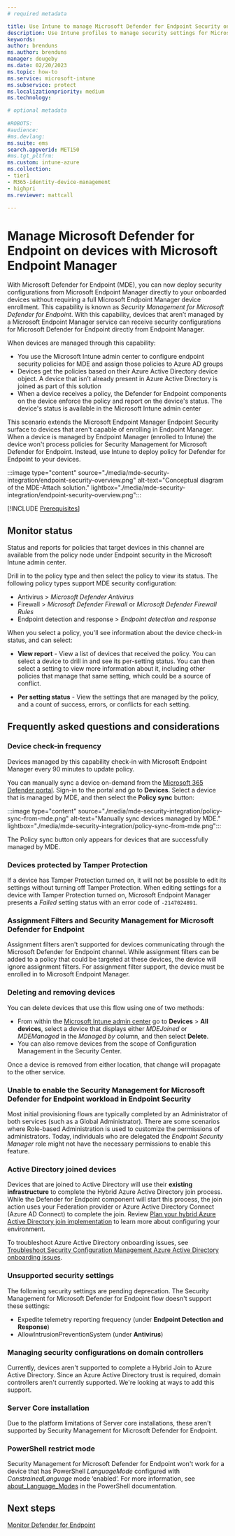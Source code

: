 ```yaml
---
# required metadata

title: Use Intune to manage Microsoft Defender for Endpoint Security on devices not enrolled with Microsoft Intune 
description: Use Intune profiles to manage security settings for Microsoft Defender for Endpoint on devices that register in your Azure Active Directory. 
keywords:
author: brenduns
ms.author: brenduns
manager: dougeby
ms.date: 02/20/2023
ms.topic: how-to
ms.service: microsoft-intune
ms.subservice: protect
ms.localizationpriority: medium
ms.technology:

# optional metadata
 
#ROBOTS:
#audience:
#ms.devlang:
ms.suite: ems
search.appverid: MET150
#ms.tgt_pltfrm:
ms.custom: intune-azure
ms.collection:
- tier1
- M365-identity-device-management
- highpri
ms.reviewer: mattcall

---
```


# Manage Microsoft Defender for Endpoint on devices with Microsoft Endpoint Manager

With Microsoft Defender for Endpoint (MDE), you can now deploy security configurations from Microsoft Endpoint Manager directly to your onboarded devices without requiring a full Microsoft Endpoint Manager device enrollment. This capability is known as *Security Management for Microsoft Defender for Endpoint*. With this capability, devices that aren’t managed by a Microsoft Endpoint Manager service can receive security configurations for Microsoft Defender for Endpoint directly from Endpoint Manager.

When devices are managed through this capability:

- You use the Microsoft Intune admin center to configure endpoint security policies for MDE and assign those policies to Azure AD groups
- Devices get the policies based on their Azure Active Directory device object. A device that isn’t already present in Azure Active Directory is joined as part of this solution
- When a device receives a policy, the Defender for Endpoint components on the device enforce the policy and report on the device's status. The device's status is available in the Microsoft Intune admin center

This scenario extends the Microsoft Endpoint Manager Endpoint Security surface to devices that aren't capable of enrolling in Endpoint Manager. When a device is managed by Endpoint Manager (enrolled to Intune) the device won't process policies for Security Management for Microsoft Defender for Endpoint. Instead, use Intune to deploy policy for Defender for Endpoint to your devices.

:::image type="content" source="./media/mde-security-integration/endpoint-security-overview.png" alt-text="Conceptual diagram of the MDE-Attach solution." lightbox="./media/mde-security-integration/endpoint-security-overview.png":::

[!INCLUDE [Prerequisites](includes/security-config-mgt-prerequisites.md)]

## Monitor status

Status and reports for policies that target devices in this channel are available from the policy node under Endpoint security in the Microsoft Intune admin center.

Drill in to the policy type and then select the policy to view its status. The following policy types support MDE security configuration:

- Antivirus > *Microsoft Defender Antivirus*
- Firewall > *Microsoft Defender Firewall* or *Microsoft Defender Firewall Rules*
- Endpoint detection and response > *Endpoint detection and response*

When you select a policy, you'll see information about the device check-in status, and can select:

- **View report** - View a list of devices that received the policy. You can select a device to drill in and see its per-setting status. You can then select a setting to view more information about it, including other policies that manage that same setting, which could be a source of conflict.

- **Per setting status** - View the settings that are managed by the policy, and a count of success, errors, or conflicts for each setting.

## Frequently asked questions and considerations

### Device check-in frequency

Devices managed by this capability check-in with Microsoft Endpoint Manager every 90 minutes to update policy.

You can manually sync a device on-demand from the [Microsoft 365 Defender portal](https://security.microsoft.com/). Sign-in to the portal and go to **Devices**. Select a device that is managed by MDE, and then select the **Policy sync** button:  

:::image type="content" source="./media/mde-security-integration/policy-sync-from-mde.png" alt-text="Manually sync devices managed by MDE." lightbox="./media/mde-security-integration/policy-sync-from-mde.png":::

The Policy sync button only appears for devices that are successfully managed by MDE. 

### Devices protected by Tamper Protection

If a device has Tamper Protection turned on, it will not be possible to edit its settings without turning off Tamper Protection. When editing settings for a device with Tamper Protection turned on, Microsoft Endpoint Manager presents a *Failed* setting status with an error code of `-2147024891`.

### Assignment Filters and Security Management for Microsoft Defender for Endpoint

Assignment filters aren't supported for devices communicating through the Microsoft Defender for Endpoint channel. While assignment filters can be added to a policy that could be targeted at these devices, the device will ignore assignment filters. For assignment filter support, the device must be enrolled in to Microsoft Endpoint Manager.

### Deleting and removing devices

You can delete devices that use this flow using one of two methods:

- From within the [Microsoft Intune admin center](https://go.microsoft.com/fwlink/?linkid=2109431) go to **Devices** > **All devices**, select a device that displays either *MDEJoined* or *MDEManaged* in the *Managed by* column, and then select **Delete**.
- You can also remove devices from the scope of Configuration Management in the Security Center.

Once a device is removed from either location, that change will propagate to the other service.

### Unable to enable the Security Management for Microsoft Defender for Endpoint workload in Endpoint Security

Most initial provisioning flows are typically completed by an Administrator of both services (such as a Global Administrator). There are some scenarios where Role-based Administration is used to customize the permissions of administrators. Today, individuals who are delegated the *Endpoint Security Manager* role might not have the necessary permissions to enable this feature.

### Active Directory joined devices

Devices that are joined to Active Directory will use their **existing infrastructure** to complete the Hybrid Azure Active Directory join process. While the Defender for Endpoint component will start this process, the join action uses your Federation provider or Azure Active Directory Connect (Azure AD Connect) to complete the join. Review [Plan your hybrid Azure Active Directory join implementation](/azure/active-directory/devices/hybrid-azuread-join-plan) to learn more about configuring your environment.

To troubleshoot Azure Active Directory onboarding issues, see  [Troubleshoot Security Configuration Management Azure Active Directory onboarding issues](/microsoft-365/security/defender-endpoint/troubleshoot-security-config-mgt).

### Unsupported security settings

The following security settings are pending deprecation. The Security Management for Microsoft Defender for Endpoint flow doesn't support these settings:

- Expedite telemetry reporting frequency (under **Endpoint Detection and Response**)
- AllowIntrusionPreventionSystem (under **Antivirus**)

### Managing security configurations on domain controllers

Currently, devices aren't supported to complete a Hybrid Join to Azure Active Directory. Since an Azure Active Directory trust is required, domain controllers aren't currently supported. We're looking at ways to add this support.

### Server Core installation

Due to the platform limitations of Server core installations, these aren't supported by Security Management for Microsoft Defender for Endpoint.

### PowerShell restrict mode

Security Management for Microsoft Defender for Endpoint won't work for a device that has PowerShell *LanguageMode* configured with *ConstrainedLanguage* mode ‘enabled’. For more information, see [about_Language_Modes](/powershell/module/microsoft.powershell.core/about/about_language_modes) in the PowerShell documentation.

## Next steps

[Monitor Defender for Endpoint](../protect/advanced-threat-protection-monitor.md)
